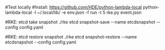 #Test locally
#Install: https://github.com/HDE/python-lambda-local
python-lambda-local -l ~/.local/lib/ -e env.json -f run -t 5 rke.py event.json

#RKE: etcd take snapshot
./rke etcd snapshot-save --name etcdsnapshot --config config.yaml

#RKE: etcd restore snapshot
./rke etcd snapshot-restore --name etcdsnapshot --config config.yaml
